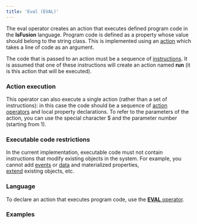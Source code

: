 ```yaml
---
title: 'Eval (EVAL)'
---
```


The eval operator creates an action that executes defined program code in the **lsFusion** language. Program code is defined as a property whose value should belong to the string class. This is implemented using an [action](Actions.md) which takes a line of code as an argument.

The code that is passed to an action must be a sequence of [instructions](Instructions.md). It is assumed that one of these instructions will create an action named **run** (it is this action that will be executed).

### Action execution

This operator can also execute a single action (rather than a set of instructions): in this case the code should be a sequence of [action operators](Оperators.md) and local property declarations. To refer to the parameters of the action, you can use the special character $ and the parameter number (starting from 1).

### Executable code restrictions

In the current implementation, executable code must not contain instructions that modify existing objects in the system. For example, you cannot add [events](Events.md) or [data](Data_properties_DATA.md) and materialized properties, [extend](Extensions.md) existing objects, etc.

### Language

To declare an action that executes program code, use the [**EVAL** operator](EVAL_operator.md).

### Examples

